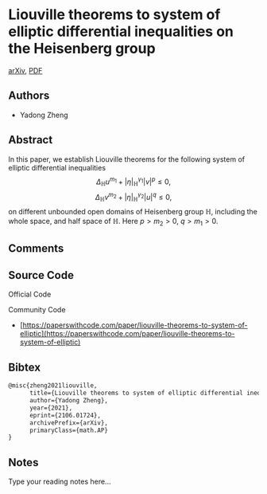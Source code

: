 
# Liouville theorems to system of elliptic differential inequalities on the Heisenberg group

[arXiv](https://arxiv.org/abs/2106.01724), [PDF](https://arxiv.org/pdf/2106.01724.pdf)

## Authors

- Yadong Zheng

## Abstract

In this paper, we establish Liouville theorems for the following system of elliptic differential inequalities $$ \Delta_{\mathbb H}u^{m_1}+|\eta|_{\mathbb H}^{\gamma_1}|v|^p\leq0,$$ $$ \Delta_{\mathbb H}v^{m_2}+|\eta|_{\mathbb H}^{\gamma_2}|u|^q\leq0,$$ on different unbounded open domains of Heisenberg group $\mathbb H$, including the whole space, and half space of $\mathbb H$. Here $p>m_2>0$, $q>m_1>0$.

## Comments



## Source Code

Official Code



Community Code

- [https://paperswithcode.com/paper/liouville-theorems-to-system-of-elliptic](https://paperswithcode.com/paper/liouville-theorems-to-system-of-elliptic)

## Bibtex

```tex
@misc{zheng2021liouville,
      title={Liouville theorems to system of elliptic differential inequalities on the Heisenberg group}, 
      author={Yadong Zheng},
      year={2021},
      eprint={2106.01724},
      archivePrefix={arXiv},
      primaryClass={math.AP}
}
```

## Notes

Type your reading notes here...


